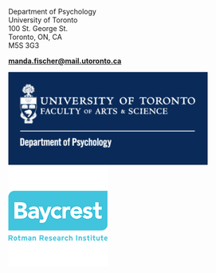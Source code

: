 Department of Psychology\
University of Toronto\
100 St. George St.\
Toronto, ON, CA\
M5S 3G3

**[manda.fischer@mail.utoronto.ca](mailto:manda.fischer@mail.utoronto.ca)**



<img src="/assets/Logo1.png" alt="drawing" width="400"/> 
<img src="/assets/Logo2.png" alt="drawing" width="200"/>

